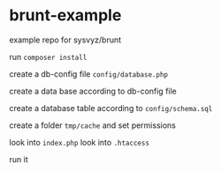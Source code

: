 # brunt-example
example repo for sysvyz/brunt

run ``composer install``

create a db-config file `config/database.php`
 
create a data base according to db-config file

create a database table according to `config/schema.sql`

create a folder `tmp/cache` and set permissions

look into `index.php`
look into `.htaccess`

run it

